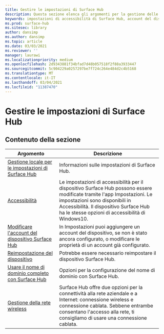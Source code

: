 ```yaml
---
title: Gestire le impostazioni di Surface Hub
description: Questa sezione elenca gli argomenti per la gestione delle impostazioni di Surface Hub.
keywords: impostazioni di accessibilità di Surface Hub, account del dispositivo, reimpostazione del dispositivo, aggiornamenti di Windows, gestione della rete wireless
ms.prod: surface-hub
ms.sitesec: library
author: dansimp
ms.author: dansimp
ms.topic: article
ms.date: 03/03/2021
ms.reviewer: ''
manager: laurawi
ms.localizationpriority: medium
ms.openlocfilehash: 2d9343881f34bfad7d48b057518f2f88a3933447
ms.sourcegitcommit: 5c904229a0257297be7f724c264e484d2c4b5168
ms.translationtype: MT
ms.contentlocale: it-IT
ms.lasthandoff: 03/04/2021
ms.locfileid: "11387470"
---
```

# <a name="manage-surface-hub-settings"></a>Gestire le impostazioni di Surface Hub

## <a name="in-this-section"></a>Contenuto della sezione

|Argomento | Descrizione|
| ------ | --------------- |
| [Gestione locale per le impostazioni di Surface Hub](local-management-surface-hub-settings.md) | Informazioni sulle impostazioni di Surface Hub.  |
| [Accessibilità](accessibility-surface-hub.md) | Le impostazioni di accessibilità per il dispositivo Surface Hub possono essere modificate tramite l'app Impostazioni. Le impostazioni sono disponibili in Accessibilità. Il dispositivo Surface Hub ha le stesse opzioni di accessibilità di Windows10.|
| [Modificare l'account del dispositivo Surface Hub](change-surface-hub-device-account.md) | In Impostazioni puoi aggiungere un account del dispositivo, se non è stato ancora configurato, o modificare le proprietà di un account già configurato.|
| [Reimpostazione del dispositivo](device-reset-surface-hub.md) | Potrebbe essere necessario reimpostare il dispositivo Surface Hub.|
| [Usare il nome di dominio completo con Surface Hub](use-fully-qualified-domain-name-surface-hub.md) | Opzioni per la configurazione del nome di dominio con Surface Hub.  |
| [Gestione della rete wireless](wireless-network-management-for-surface-hub.md) | Surface Hub offre due opzioni per la connettività alla rete aziendale e a Internet: connessione wireless e connessione cablata. Sebbene entrambe consentano l'accesso alla rete, ti consigliamo di usare una connessione cablata. |
